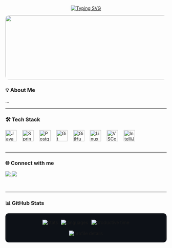 <br>

<p align="center">
  <a href="https://git.io/typing-svg">
    <img src="https://readme-typing-svg.herokuapp.com?font=Fira+Code&weight=500&size=30&pause=1000&color=F7F7F7&center=true&vCenter=true&width=700&lines=✮⋆˙Hello%2C+Welcome+to+my+Profile" alt="Typing SVG" />
  </a>
</p>

<p align="center">
  <a href="https://git.io/typing-svg">
    <img 
      src="https://i.pinimg.com/1200x/bf/0d/13/bf0d1362ee902212a27d53572093590c.jpg" 
      alt="Banner"
      width="1100"
      height="200"
      style="object-fit: cover; border-radius: 10px;"
    />
  </a>
</p>


<!-- ✨ Seções alinhadas à esquerda -->
<h3>💡 About Me</h3>

<p>
  ...
</p>

---

<h3>🛠️ Tech Stack</h3>

<div align="left">
  <img src="https://cdn.jsdelivr.net/gh/devicons/devicon/icons/java/java-original.svg" height="35" alt="Java logo" />
  <img width="10" />
  <img src="https://cdn.jsdelivr.net/gh/devicons/devicon/icons/spring/spring-original.svg" height="35" alt="Spring logo" />
  <img width="10" />
  <img src="https://cdn.jsdelivr.net/gh/devicons/devicon/icons/postgresql/postgresql-original.svg" height="35" alt="PostgreSQL logo" />
  <img width="10" />
  <img src="https://cdn.jsdelivr.net/gh/devicons/devicon/icons/git/git-original.svg" height="35" alt="Git logo" />
  <img width="10" />
  <img src="https://cdn.jsdelivr.net/gh/devicons/devicon/icons/github/github-original.svg" height="35" alt="GitHub logo" />
  <img width="10" />
  <img src="https://cdn.jsdelivr.net/gh/devicons/devicon/icons/linux/linux-original.svg" height="35" alt="Linux logo" />
  <img width="10" />
  <img src="https://cdn.jsdelivr.net/gh/devicons/devicon/icons/vscode/vscode-original.svg" height="35" alt="VSCode logo" />
  <img width="10" />
  <img src="https://cdn.jsdelivr.net/gh/devicons/devicon/icons/intellij/intellij-original.svg" height="35" alt="IntelliJ IDEA logo" />
</div>




<br>

---


<h3>🌐 Connect with me</h3>

<p>
  <a href="https://www.linkedin.com/in/SeuUsuario/" target="_blank">
    <img src="https://img.shields.io/badge/LinkedIn-0077B5?style=for-the-badge&logo=linkedin&logoColor=white" />
  </a>
  <a href="mailto:silva.lucas.me@gmail.com">
    <img src="https://img.shields.io/badge/Email-D14836?style=for-the-badge&logo=gmail&logoColor=white" />
  </a>
</p>

<br>

---


<h3>📊 GitHub Stats</h3>
<div align="center" style="background-color:#0d1117; padding:20px; border-radius:10px;">

  <div style="display:flex; justify-content:center; gap:10px; flex-wrap:wrap;">
    <img src="http://github-profile-summary-cards.vercel.app/api/cards/stats?username=lucasdevzx&theme=github_dark" alt="stats" />
    <img src="http://github-profile-summary-cards.vercel.app/api/cards/repos-per-language?username=lucasdevzx&theme=github_dark" alt="languages" />
    <img src="http://github-profile-summary-cards.vercel.app/api/cards/productive-time?username=lucasdevzx&theme=github_dark&utcOffset=8" alt="productive time" />
  </div>

  <br>

  <div style="display:flex; justify-content:center; gap:10px; flex-wrap:wrap;">
    <img src="http://github-profile-summary-cards.vercel.app/api/cards/profile-details?username=lucasdevzx&theme=github_dark" alt="profile details" />
  </div>

</div>









